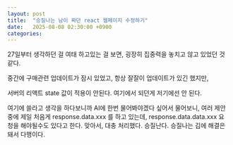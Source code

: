 ```yaml
---
layout: post
title:  "승질나는 남이 짜던 react 웹페이지 수정하기"
date:   2025-08-08 02:30:00 +0900
categories: 
---
```

27일부터 생각하던 걸 여태 하고있는 걸 보면, 굉장히 집중력을 놓치고 않고 있었던 것 같다.

중간에 구매관련 업데이트가 잠시 있었고, 
항상 잘잘이 업데이트가 있긴 했지만,

서버의 리액트 state 값이 적용이 안된다.
여기에서 되던게 저기에선 안 된다.

여기에 쓸라고 생각을 하다보니까 AI에 한번 물어봐야겠다 싶어서 물어보니,
여러 제안 중에 제일 처음게
response.data.xxx 를 하고 있는데,  response.data.data.xxx 요청을 해야될수도 있다고 한다.
맞아서, 대충 처리했다.
승질난다. 승질나는 김에 해결은 돼서 다행이다.